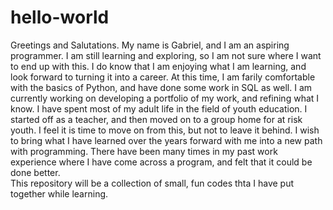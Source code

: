 # hello-world
Greetings and Salutations.
My name is Gabriel, and I am an aspiring programmer.  I am still learning and exploring, so I am not sure where I want to end up with this.  I do know that I am enjoying what I am learning, and look forward to turning it into a career.
At this time, I am farily comfortable with the basics of Python, and have done some work in SQL as well.  I am currently working on developing a portfolio of my work, and refining what I know.
I have spent most of my adult life in the field of youth education.  I started off as a teacher, and then moved on to a group home for at risk youth.  I feel it is time to move on from this, but not to leave it behind.  I wish to bring what I have learned over the years forward with me into a new path with programming.  There have been many times in my past work experience where I have come across a program, and felt that it could be done better.  
This repository will be a collection of small, fun codes thta I have put together while learning.
